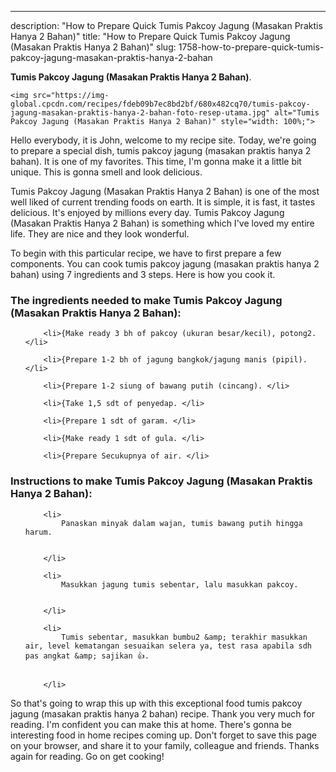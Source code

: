 ---
description: "How to Prepare Quick Tumis Pakcoy Jagung (Masakan Praktis Hanya 2 Bahan)"
title: "How to Prepare Quick Tumis Pakcoy Jagung (Masakan Praktis Hanya 2 Bahan)"
slug: 1758-how-to-prepare-quick-tumis-pakcoy-jagung-masakan-praktis-hanya-2-bahan

<p>
	<strong>Tumis Pakcoy Jagung (Masakan Praktis Hanya 2 Bahan)</strong>. 
	
</p>
<p>
	
	<img src="https://img-global.cpcdn.com/recipes/fdeb09b7ec8bd2bf/680x482cq70/tumis-pakcoy-jagung-masakan-praktis-hanya-2-bahan-foto-resep-utama.jpg" alt="Tumis Pakcoy Jagung (Masakan Praktis Hanya 2 Bahan)" style="width: 100%;">
	
	
</p>
<p>
	Hello everybody, it is John, welcome to my recipe site. Today, we're going to prepare a special dish, tumis pakcoy jagung (masakan praktis hanya 2 bahan). It is one of my favorites. This time, I'm gonna make it a little bit unique. This is gonna smell and look delicious.
</p>
	
<p>
	Tumis Pakcoy Jagung (Masakan Praktis Hanya 2 Bahan) is one of the most well liked of current trending foods on earth. It is simple, it is fast, it tastes delicious. It's enjoyed by millions every day. Tumis Pakcoy Jagung (Masakan Praktis Hanya 2 Bahan) is something which I've loved my entire life. They are nice and they look wonderful.
</p>
<p>
	
</p>

<p>
To begin with this particular recipe, we have to first prepare a few components. You can cook tumis pakcoy jagung (masakan praktis hanya 2 bahan) using 7 ingredients and 3 steps. Here is how you cook it.
</p>

<h3>The ingredients needed to make Tumis Pakcoy Jagung (Masakan Praktis Hanya 2 Bahan):</h3>

<ol>
	
		<li>{Make ready 3 bh of pakcoy (ukuran besar/kecil), potong2. </li>
	
		<li>{Prepare 1-2 bh of jagung bangkok/jagung manis (pipil). </li>
	
		<li>{Prepare 1-2 siung of bawang putih (cincang). </li>
	
		<li>{Take 1,5 sdt of penyedap. </li>
	
		<li>{Prepare 1 sdt of garam. </li>
	
		<li>{Make ready 1 sdt of gula. </li>
	
		<li>{Prepare Secukupnya of air. </li>
	
</ol>
<p>
	
</p>

<h3>Instructions to make Tumis Pakcoy Jagung (Masakan Praktis Hanya 2 Bahan):</h3>

<ol>
	
		<li>
			Panaskan minyak dalam wajan, tumis bawang putih hingga harum.
			
			
		</li>
	
		<li>
			Masukkan jagung tumis sebentar, lalu masukkan pakcoy.
			
			
		</li>
	
		<li>
			Tumis sebentar, masukkan bumbu2 &amp; terakhir masukkan air, level kematangan sesuaikan selera ya, test rasa apabila sdh pas angkat &amp; sajikan 👍.
			
			
		</li>
	
</ol>

<p>
	
</p>

<p>
	So that's going to wrap this up with this exceptional food tumis pakcoy jagung (masakan praktis hanya 2 bahan) recipe. Thank you very much for reading. I'm confident you can make this at home. There's gonna be interesting food in home recipes coming up. Don't forget to save this page on your browser, and share it to your family, colleague and friends. Thanks again for reading. Go on get cooking!
</p>
